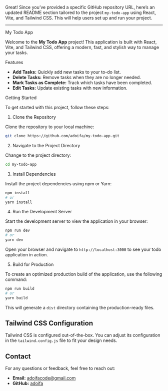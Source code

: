 Great! Since you’ve provided a specific GitHub repository URL, here’s an updated README section tailored to the project `my-todo-app` using React, Vite, and Tailwind CSS. This will help users set up and run your project.

---

My Todo App

Welcome to the **My Todo App** project! This application is built with React, Vite, and Tailwind CSS, offering a modern, fast, and stylish way to manage your tasks.

Features

- **Add Tasks:** Quickly add new tasks to your to-do list.
- **Delete Tasks:** Remove tasks when they are no longer needed.
- **Mark Tasks as Complete:** Track which tasks have been completed.
- **Edit Tasks:** Update existing tasks with new information.

Getting Started

To get started with this project, follow these steps:

 1. Clone the Repository

Clone the repository to your local machine:

```bash
git clone https://github.com/adoifa/my-todo-app.git
```

 2. Navigate to the Project Directory

Change to the project directory:

```bash
cd my-todo-app
```

 3. Install Dependencies

Install the project dependencies using npm or Yarn:

```bash
npm install
# or
yarn install
```

 4. Run the Development Server

Start the development server to view the application in your browser:

```bash
npm run dev
# or
yarn dev
```

Open your browser and navigate to `http://localhost:3000` to see your todo application in action.

 5. Build for Production

To create an optimized production build of the application, use the following command:

```bash
npm run build
# or
yarn build
```

This will generate a `dist` directory containing the production-ready files.

## Tailwind CSS Configuration

Tailwind CSS is configured out-of-the-box. You can adjust its configuration in the `tailwind.config.js` file to fit your design needs.

## Contact

For any questions or feedback, feel free to reach out:

- **Email:** adoifacode@gmail.com
- **GitHub:** [adoifa](https://github.com/adoifa)
